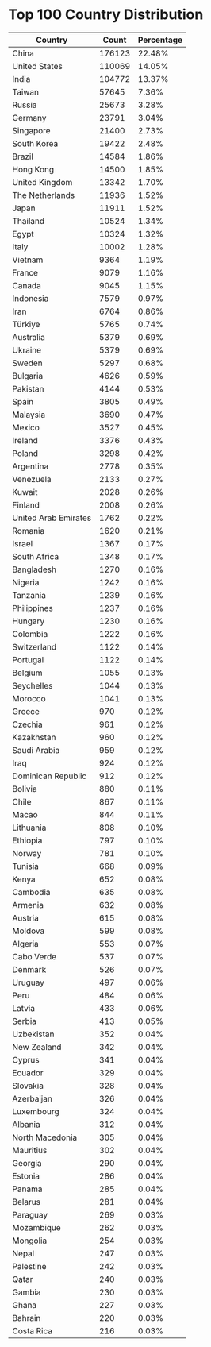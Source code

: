 # Top 100 Country Distribution
| Country | Count | Percentage |
|----|----|----|
| China | 176123 | 22.48% |
| United States | 110069 | 14.05% |
| India | 104772 | 13.37% |
| Taiwan | 57645 | 7.36% |
| Russia | 25673 | 3.28% |
| Germany | 23791 | 3.04% |
| Singapore | 21400 | 2.73% |
| South Korea | 19422 | 2.48% |
| Brazil | 14584 | 1.86% |
| Hong Kong | 14500 | 1.85% |
| United Kingdom | 13342 | 1.70% |
| The Netherlands | 11936 | 1.52% |
| Japan | 11911 | 1.52% |
| Thailand | 10524 | 1.34% |
| Egypt | 10324 | 1.32% |
| Italy | 10002 | 1.28% |
| Vietnam | 9364 | 1.19% |
| France | 9079 | 1.16% |
| Canada | 9045 | 1.15% |
| Indonesia | 7579 | 0.97% |
| Iran | 6764 | 0.86% |
| Türkiye | 5765 | 0.74% |
| Australia | 5379 | 0.69% |
| Ukraine | 5379 | 0.69% |
| Sweden | 5297 | 0.68% |
| Bulgaria | 4626 | 0.59% |
| Pakistan | 4144 | 0.53% |
| Spain | 3805 | 0.49% |
| Malaysia | 3690 | 0.47% |
| Mexico | 3527 | 0.45% |
| Ireland | 3376 | 0.43% |
| Poland | 3298 | 0.42% |
| Argentina | 2778 | 0.35% |
| Venezuela | 2133 | 0.27% |
| Kuwait | 2028 | 0.26% |
| Finland | 2008 | 0.26% |
| United Arab Emirates | 1762 | 0.22% |
| Romania | 1620 | 0.21% |
| Israel | 1367 | 0.17% |
| South Africa | 1348 | 0.17% |
| Bangladesh | 1270 | 0.16% |
| Nigeria | 1242 | 0.16% |
| Tanzania | 1239 | 0.16% |
| Philippines | 1237 | 0.16% |
| Hungary | 1230 | 0.16% |
| Colombia | 1222 | 0.16% |
| Switzerland | 1122 | 0.14% |
| Portugal | 1122 | 0.14% |
| Belgium | 1055 | 0.13% |
| Seychelles | 1044 | 0.13% |
| Morocco | 1041 | 0.13% |
| Greece | 970 | 0.12% |
| Czechia | 961 | 0.12% |
| Kazakhstan | 960 | 0.12% |
| Saudi Arabia | 959 | 0.12% |
| Iraq | 924 | 0.12% |
| Dominican Republic | 912 | 0.12% |
| Bolivia | 880 | 0.11% |
| Chile | 867 | 0.11% |
| Macao | 844 | 0.11% |
| Lithuania | 808 | 0.10% |
| Ethiopia | 797 | 0.10% |
| Norway | 781 | 0.10% |
| Tunisia | 668 | 0.09% |
| Kenya | 652 | 0.08% |
| Cambodia | 635 | 0.08% |
| Armenia | 632 | 0.08% |
| Austria | 615 | 0.08% |
| Moldova | 599 | 0.08% |
| Algeria | 553 | 0.07% |
| Cabo Verde | 537 | 0.07% |
| Denmark | 526 | 0.07% |
| Uruguay | 497 | 0.06% |
| Peru | 484 | 0.06% |
| Latvia | 433 | 0.06% |
| Serbia | 413 | 0.05% |
| Uzbekistan | 352 | 0.04% |
| New Zealand | 342 | 0.04% |
| Cyprus | 341 | 0.04% |
| Ecuador | 329 | 0.04% |
| Slovakia | 328 | 0.04% |
| Azerbaijan | 326 | 0.04% |
| Luxembourg | 324 | 0.04% |
| Albania | 312 | 0.04% |
| North Macedonia | 305 | 0.04% |
| Mauritius | 302 | 0.04% |
| Georgia | 290 | 0.04% |
| Estonia | 286 | 0.04% |
| Panama | 285 | 0.04% |
| Belarus | 281 | 0.04% |
| Paraguay | 269 | 0.03% |
| Mozambique | 262 | 0.03% |
| Mongolia | 254 | 0.03% |
| Nepal | 247 | 0.03% |
| Palestine | 242 | 0.03% |
| Qatar | 240 | 0.03% |
| Gambia | 230 | 0.03% |
| Ghana | 227 | 0.03% |
| Bahrain | 220 | 0.03% |
| Costa Rica | 216 | 0.03% |
